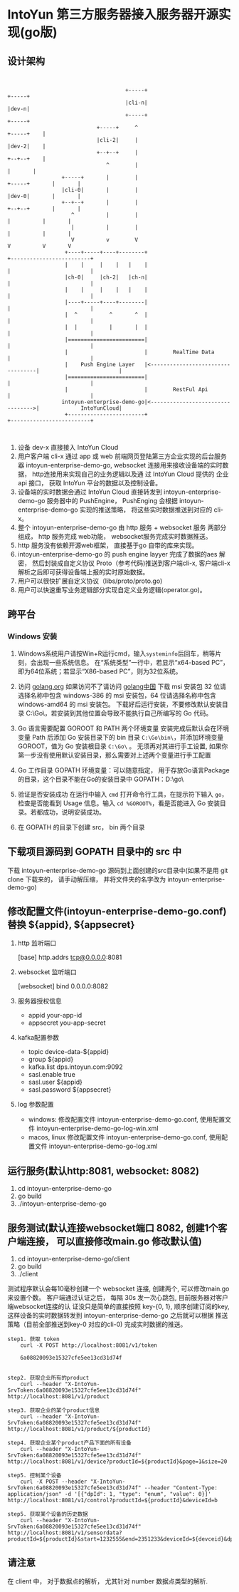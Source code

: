 # IntoYun 第三方服务器接入服务器开源实现(go版)
## 设计架构

```


                                     +-----+                                                        +-----+
                                     |cli-n|                                                        |dev-n|
                                     +-----+                                                        +-----+
                            +-----+     ^                                                  +-----+    |
                            |cli-2|     |                                                  |dev-2|    |
                            +--+--+     |                                                  +--+--+    |
                               ^        |                                                     |       |
                 +-----+       |        |                                       +-----+       |       |
                 |cli-0|       |        |                                       |dev-0|       |       |
                 +--+--+       |        |                                       +--+--+       |       |
                    ^          |        |                                          |          |       |
                    |          |        |                                          |          |       |
                    V          v        V                                          V          V       V
                  +----+-----+----+--------+                                   +-------------------------+
                  |    |     |    |   |    |                                   |                         |
                  |ch-0|     |ch-2|   |ch-n|                                   |                         |
                  |    |     |    |   |    |                                   |                         |
                  |----+-----+----+--------|                                   |                         |
                  |  ^          ^       ^  |                                   |                         |
                  |  |          |       |  |                                   |                         |
                  |========================|                                   |                         |
                  |                        |        RealTime Data              |                         |
                  |    Push Engine Layer   |<----------------------------------|                         |
                  |========================|                                   |                         |
                  |                        |        RestFul Api                |                         |
                 intoyun-enterprise-demo-go|<--------------------------------->|             IntoYunCloud|
                  +------------------------+                                   +-------------------------+



```

1. 设备 dev-x 直接接入 IntoYun Cloud
2. 用户客户端 cli-x 通过 app 或 web 前端网页登陆第三方企业实现的后台服务器 intoyun-enterprise-demo-go,
   websocket 连接用来接收设备端的实时数据， http连接用来实现自己的业务逻辑以及通
   过 IntoYun Cloud 提供的 企业api 接口， 获取 IntoYun 平台的数据以及控制设备。
3. 设备端的实时数据会通过 IntoYun Cloud 直接转发到 intoyun-enterprise-demo-go 服务器中的 PushEngine，
   PushEnging 会根据 intoyun-enterprise-demo-go 实现的推送策略， 将这些实时数据推送到对应的 cli-x。
4. 整个 intoyun-enterprise-demo-go 由 http 服务 + websocket 服务 两部分组成， http 服务完成 web功能，
   websocket服务完成实时数据推送。
5. http 服务没有依赖开源web框架， 直接基于go 自带的库来实现。
6. intoyun-enterprise-demo-go 的 push engine layyer 完成了数据的aes 解密， 然后封装成自定义协议
   Proto（参考代码)推送到客户端cli-x, 客户端cli-x 解析之后即可获得设备端上报的实时原始数据。
7. 用户可以很快扩展自定义协议（libs/proto/proto.go)
8. 用户可以快速重写业务逻辑部分实现自定义业务逻辑(operator.go)。

## 跨平台

### Windows 安装 ###

1. Windows系统用户请按Win+R运行cmd，输入`systeminfo`后回车，稍等片刻，会出现一些系统信息。
在“系统类型”一行中，若显示“x64-based PC”，即为64位系统；若显示“X86-based PC”，则为32位系统。

2. 访问 [golang.org](https://golang.org/dl/) 如果访问不了请访问 [golang中国](https://www.golangtc.com/download) 下载 msi 安装包
32 位请选择名称中包含 windows-386 的 msi 安装包，64 位请选择名称中包含 windows-amd64 的 msi 安装包。
下载好后运行安装，不要修改默认安装目录 C:\Go\，若安装到其他位置会导致不能执行自己所编写的 Go 代码。

3. Go 语言需要配置 GOROOT 和 PATH 两个环境变量
安装完成后默认会在环境变量 Path 后添加 Go 安装目录下的 bin 目录 `C:\Go\bin\`，并添加环境变量 GOROOT，值为 Go 安装根目录 `C:\Go\` 。
无须再对其进行手工设置, 如果你第一步没有使用默认安装目录，那么需要对上述两个变量进行手工配置

4. Go 工作目录 GOPATH 环境变量：可以随意指定， 用于存放Go语言Package的目录，这个目录不能在Go的安装目录中
    GOPATH：D:\go\

5. 验证是否安装成功
在运行中输入 `cmd` 打开命令行工具，在提示符下输入 `go`，检查是否能看到 Usage 信息。输入 `cd %GOROOT%`，看是否能进入 Go 安装目录。若都成功，说明安装成功。

6. 在 GOPATH 的目录下创建 src， bin 两个目录

## 下载项目源码到 GOPATH 目录中的 src 中
下载 intoyun-enterprise-demo-go 源码到上面创建的src目录中(如果不是用 git clone 下载来的， 请手动解压缩， 并将文件夹的名字改为 intoyun-enterprise-demo-go)

## 修改配置文件(intoyun-enterprise-demo-go.conf) 替换 ${appid}, ${appsecret}

1. http 监听端口

    [base]
    http.addrs tcp@0.0.0.0:8081

2. websocket 监听端口

    [websocket]
    bind 0.0.0.0:8082

3. 服务器授权信息

    - appid  your-app-id
    - appsecret you-app-secret

4. kafka配置参数

    - topic device-data-${appid}
    - group ${appid}
    - kafka.list dps.intoyun.com:9092
    - sasl.enable true
    - sasl.user ${appid}
    - sasl.password ${appsecret}

5. log 参数配置
    - windows:  修改配置文件 intoyun-enterprise-demo-go.conf, 使用配置文件 intoyun-enterprise-demo-go-log-win.xml
    - macos, linux 修改配置文件 intoyun-enterprise-demo-go.conf, 使用配置文件 intoyun-enterprise-demo-go-log.xml


## 运行服务(默认http:8081, websocket: 8082)

1. cd intoyun-enterprise-demo-go
2. go build
3. ./intoyun-enterprise-demo-go

## 服务测试(默认连接websocket端口 8082, 创建1个客户端连接， 可以直接修改main.go 修改默认值)

1. cd intoyun-enterprise-demo-go/client
2. go build
3. ./client


测试程序默认会每10毫秒创建一个 websocket 连接, 创建两个, 可以修改main.go 来设置个数。
客户端通过认证之后， 每隔 30s 发一次心跳包, 目前服务器对客户端websocket连接的认
证没只是简单的直接按照 key-{0, 1}, 顺序创建订阅的key, 这样设备的实时数据转发到 intoyun-enterprise-demo-go 之后就可以根据
推送策略（目前全部推送到key-0 对应的cli-0) 完成实时数据的推送。

```
step1. 获取 token
    curl -X POST http://localhost:8081/v1/token

    6a08820093e15327cfe5ee13cd31d74f


step2. 获取企业所有的product
    curl --header "X-IntoYun-SrvToken:6a08820093e15327cfe5ee13cd31d74f" http://localhost:8081/v1/product

step3. 获取企业的某个product信息
    curl --header "X-IntoYun-SrvToken:6a08820093e15327cfe5ee13cd31d74f" http://localhost:8081/v1/product/${productId}

step4. 获取企业某个product产品下面的所有设备
    curl --header "X-IntoYun-SrvToken:6a08820093e15327cfe5ee13cd31d74f" http://localhost:8081/v1/device?productId=${productId}&page=1&size=20

step5. 控制某个设备
    curl -X POST --header "X-IntoYun-SrvToken:6a08820093e15327cfe5ee13cd31d74f" --header "Content-Type: application/json" -d '[{"dpId": 1, "type": "enum", "value": 0}]' http://localhost:8081/v1/control?productId=${productId}&deviceId=b

step5. 获取某个设备的历史数据
    curl --header "X-IntoYun-SrvToken:6a08820093e15327cfe5ee13cd31d74f" http://localhost:8081/v1/sensordata?productId=${productId}&start=1232555&end=2351233&deviceId=${devceid}&dpId=0&interval=10s
```


## 请注意

在 client 中， 对于数据点的解析， 尤其针对 number 数据点类型的解析.
